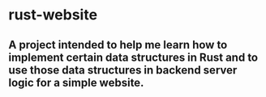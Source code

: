 # rust-website

## A project intended to help me learn how to implement certain data structures in Rust and to use those data structures in backend server logic for a simple website.
